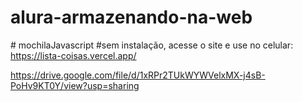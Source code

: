# alura-armazenando-na-web
#   m o c h i l a J a v a s c r i p t 
 #sem instalação, acesse o site e use no celular: https://lista-coisas.vercel.app/

https://drive.google.com/file/d/1xRPr2TUkWYWVelxMX-j4sB-PoHv9KT0Y/view?usp=sharing
